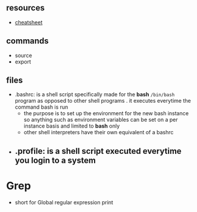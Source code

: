 ## resources
- [cheatsheet](https://github.com/yisraelU/Studying/blob/master/gnu-coreutils-cheat-sheet.pdf)
## commands
- source
- export
## files
- .bashrc: is a shell script specifically made for the **bash** ```/bin/bash``` program as opposed to other shell programs .
it executes everytime the command bash is run
  - the purpose is to set up the environment for the new bash instance so anything such as environment variables can be set on a per instance basis and limited to **bash** only
  - other shell interpreters have their own equivalent of a bashrc
- .profile: is a shell script executed everytime you login to a system
  - 
# Grep
  - short for Global regular expression print
  
